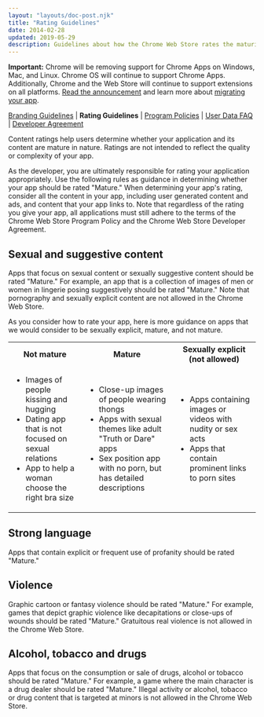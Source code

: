 ```yaml
---
layout: "layouts/doc-post.njk"
title: "Rating Guidelines"
date: 2014-02-28
updated: 2019-05-29
description: Guidelines about how the Chrome Web Store rates the maturity of content.
---
```


<div class="aside aside--caution"><b>Important:</b> Chrome will be removing support for Chrome Apps on Windows, Mac, and Linux. Chrome OS will continue to support Chrome Apps. Additionally, Chrome and the Web Store will continue to support extensions on all platforms. <a href="http://blog.chromium.org/2016/08/from-chrome-apps-to-web.html">Read the announcement</a> and learn more about <a href="https://developer.chrome.com/apps/migration">migrating your app</a>.</div>

[Branding Guidelines][3] | **Rating Guidelines** | [Program Policies][4] | [User Data FAQ][5] |
[Developer Agreement][6]

Content ratings help users determine whether your application and its content are mature in nature.
Ratings are not intended to reflect the quality or complexity of your app.

As the developer, you are ultimately responsible for rating your application appropriately. Use the
following rules as guidance in determining whether your app should be rated "Mature." When
determining your app's rating, consider all the content in your app, including user generated
content and ads, and content that your app links to. Note that regardless of the rating you give
your app, all applications must still adhere to the terms of the Chrome Web Store Program Policy and
the Chrome Web Store Developer Agreement.

## Sexual and suggestive content

Apps that focus on sexual content or sexually suggestive content should be rated "Mature." For
example, an app that is a collection of images of men or women in lingerie posing suggestively
should be rated "Mature." Note that pornography and sexually explicit content are not allowed in the
Chrome Web Store.

As you consider how to rate your app, here is more guidance on apps that we would consider to be
sexually explicit, mature, and not mature.

<table><tbody><tr><th>Not mature</th><th>Mature</th><th>Sexually explicit (not allowed)</th></tr><tr><td><ul><li>Images of people kissing and hugging</li><li>Dating app that is not focused on sexual relations</li><li>App to help a woman choose the right bra size</li></ul></td><td><ul><li>Close-up images of people wearing thongs</li><li>Apps with sexual themes like adult "Truth or Dare" apps</li><li>Sex position app with no porn, but has detailed descriptions</li></ul></td><td><ul><li>Apps containing images or videos with nudity or sex acts</li><li>Apps that contain prominent links to porn sites</li></ul></td></tr></tbody></table>

## Strong language

Apps that contain explicit or frequent use of profanity should be rated "Mature."

## Violence

Graphic cartoon or fantasy violence should be rated "Mature." For example, games that depict graphic
violence like decapitations or close-ups of wounds should be rated "Mature." Gratuitous real
violence is not allowed in the Chrome Web Store.

## Alcohol, tobacco and drugs

Apps that focus on the consumption or sale of drugs, alcohol or tobacco should be rated "Mature."
For example, a game where the main character is a drug dealer should be rated "Mature." Illegal
activity or alcohol, tobacco or drug content that is targeted at minors is not allowed in the Chrome
Web Store.

[1]: http://blog.chromium.org/2016/08/from-chrome-apps-to-web.html
[2]: https://developer.chrome.com/apps/migration
[3]: /docs/webstore/branding
[4]: /docs/webstore/program_policies
[5]: /docs/webstore/user_data
[6]: /docs/webstore/terms
